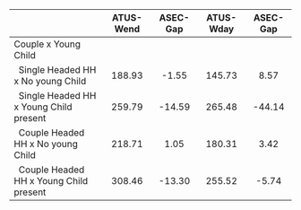 
|                      |    ATUS-Wend |     ASEC-Gap |    ATUS-Wday |     ASEC-Gap |
| -------------------- | :----------: | :----------: | :----------: | :----------: |
| Couple x Young Child |              |              |              |              |
| &nbsp;&nbsp;Single Headed HH x No young Child |       188.93 |        -1.55 |       145.73 |         8.57 |
| &nbsp;&nbsp;Single Headed HH x Young Child present |       259.79 |       -14.59 |       265.48 |       -44.14 |
| &nbsp;&nbsp;Couple Headed HH x No young Child |       218.71 |         1.05 |       180.31 |         3.42 |
| &nbsp;&nbsp;Couple Headed HH x Young Child present |       308.46 |       -13.30 |       255.52 |        -5.74 |

